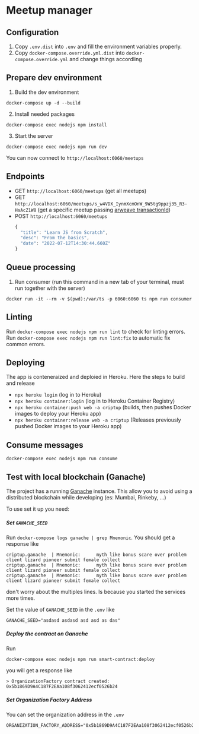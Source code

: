 # Meetup manager

## Configuration

1. Copy `.env.dist` into `.env` and fill the environment variables properly.
1. Copy `docker-compose.override.yml.dist` into `docker-compose.override.yml` and change things accordling

## Prepare dev environment

1. Build the dev environment

```shell
docker-compose up -d --build
```

2. Install needed packages

```shell
docker-compose exec nodejs npm install
```

3. Start the server

```shell
docker-compose exec nodejs npm run dev
```

You can now connect to `http://localhost:6060/meetups`

## Endpoints

- GET `http://localhost:6060/meetups` (get all meetups)
- GET `http://localhost:6060/meetups/s_w4VDX_IynmXcmOnW_9W5tg9ppzj35_R3-HsAcZ1W8` (get a specific meetup passing [arweave transactionId](https://viewblock.io/arweave/tx/s_w4VDX_IynmXcmOnW_9W5tg9ppzj35_R3-HsAcZ1W8))
- POST `http://localhost:6060/meetups` 
    ```js
    {
      "title": "Learn JS from Scratch",
      "desc": "From the basics",
      "date": "2022-07-12T14:30:44.660Z"
    }
    ```

## Queue processing

1. Run consumer (run this command in a new tab of your terminal, must run together with the server)

```shell
docker run -it --rm -v $(pwd):/var/ts -p 6060:6060 ts npm run consumer
```

## Linting

Run `docker-compose exec nodejs npm run lint` to check for linting errors.
Run `docker-compose exec nodejs npm run lint:fix` to automatic fix common errors.

## Deploying

The app is conteneraized and deploied in Heroku. Here the steps to build and release

- `npx heroku login` (log in to Heroku)
- `npx heroku container:login` (log in to Heroku Container Registry)
- `npx heroku container:push web -a criptup` (builds, then pushes Docker images to deploy your Heroku app)
- `npx heroku container:release web -a criptup` (Releases previously pushed Docker images to your Heroku app)

## Consume messages

```
docker-compose exec nodejs npm run consume
```

## Test with local blockchain (Ganache)

The project has a running [Ganache](https://github.com/trufflesuite/ganache) instance. This allow you to avoid using a distributed blockchain while developing (es: Mumbai, Rinkeby, ...)

To use set it up you need:

##### Set `GANACHE_SEED`

Run `docker-compose logs ganache | grep Mnemonic`. You should get a response like 

```
criptup.ganache  | Mnemonic:      myth like bonus scare over problem client lizard pioneer submit female collect
criptup.ganache  | Mnemonic:      myth like bonus scare over problem client lizard pioneer submit female collect
criptup.ganache  | Mnemonic:      myth like bonus scare over problem client lizard pioneer submit female collect
```

don't worry about the multiples lines. Is because you started the services more times.

Set the value of `GANACHE_SEED` in the `.env` like

```
GANACHE_SEED="asdasd asdasd asd asd as das"
```

##### Deploy the contract on Ganache

Run

```
docker-compose exec nodejs npm run smart-contract:deploy
```

you will get a response like 

```
> OrganizationFactory contract created:
0x5b1869D9A4C187F2EAa108f3062412ecf0526b24
```

##### Set Organization Factory Address

You can set the organization address in the `.env`

```
ORGANIZATION_FACTORY_ADDRESS="0x5b1869D9A4C187F2EAa108f3062412ecf0526b24"
```

